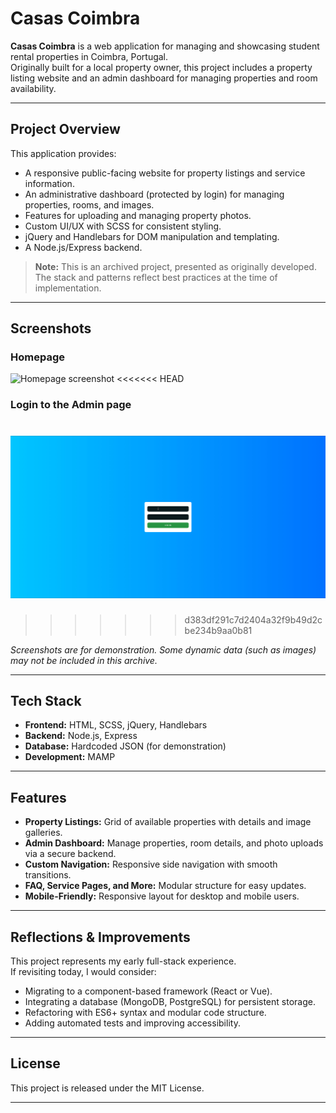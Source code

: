 # Casas Coimbra

**Casas Coimbra** is a web application for managing and showcasing student rental properties in Coimbra, Portugal.  
Originally built for a local property owner, this project includes a property listing website and an admin dashboard for managing properties and room availability.

---

## Project Overview

This application provides:

- A responsive public-facing website for property listings and service information.
- An administrative dashboard (protected by login) for managing properties, rooms, and images.
- Features for uploading and managing property photos.
- Custom UI/UX with SCSS for consistent styling.
- jQuery and Handlebars for DOM manipulation and templating.
- A Node.js/Express backend.

> **Note:** This is an archived project, presented as originally developed. The stack and patterns reflect best practices at the time of implementation.

---

## Screenshots

### Homepage  
![Homepage screenshot](screenshots/homepage.gif)
<<<<<<< HEAD

### Login to the Admin page
![Navigation screenshot](screenshots/login.gif)
=======
>>>>>>> d383df291c7d2404a32f9b49d2cbe234b9aa0b81

*Screenshots are for demonstration. Some dynamic data (such as images) may not be included in this archive.*

---

## Tech Stack

- **Frontend:** HTML, SCSS, jQuery, Handlebars
- **Backend:** Node.js, Express
- **Database:** Hardcoded JSON (for demonstration)
- **Development:** MAMP

---

## Features

- **Property Listings:** Grid of available properties with details and image galleries.
- **Admin Dashboard:** Manage properties, room details, and photo uploads via a secure backend.
- **Custom Navigation:** Responsive side navigation with smooth transitions.
- **FAQ, Service Pages, and More:** Modular structure for easy updates.
- **Mobile-Friendly:** Responsive layout for desktop and mobile users.

---

## Reflections & Improvements

This project represents my early full-stack experience.  
If revisiting today, I would consider:

- Migrating to a component-based framework (React or Vue).
- Integrating a database (MongoDB, PostgreSQL) for persistent storage.
- Refactoring with ES6+ syntax and modular code structure.
- Adding automated tests and improving accessibility.

---

## License

This project is released under the MIT License.

---
